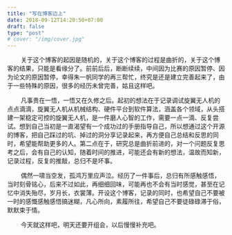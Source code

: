 ```yaml
---
title: "写在博客边上"
date: 2018-09-12T14:20:50+07:00
draft: false
type: "post"
# cover: "/img/cover.jpg"
---
```



&nbsp;&nbsp;&nbsp;&nbsp;&nbsp;&nbsp;&nbsp;&nbsp;关于这个博客的起因是随机的，关于这个博客的过程是曲折的，关于这个博客的结果，只能是看缘分了。前前后后，断断续续，中间因为比赛的原因暂停、因为论文的原因暂停，幸得朱一帆同学的再三帮忙，终究是还是建立完善起来了，由于一些特殊的原因，很多的经历未曾完善，姑且这样吧。  

&nbsp;&nbsp;&nbsp;&nbsp;&nbsp;&nbsp;&nbsp;&nbsp;凡事贵在一悟，一悟又在久修之后。起初的想法在于记录调试旋翼无人机的点点滴滴，旋翼无人机从机械结构、硬件平台到软件算法，涵盖各个领域，从头搭建一架稳定可控的旋翼无人机，是一件磨人心智的工作，需要一点一滴、反复尝试。想到自己当初是一直渴望有一个成功过的手册指导自己，所以想通过这个开源的博客，把自己踩过的坑、掉过的洞分享记录起来，再方便自己总结和反思的同时，希望能帮助更多的人。第二点在于，研究总是曲折前进的，对一个问题反复思考之后，会有自己的认知，随着时间的推进，可能还会有新的想法，温故而知新，记录过程，反复的推敲，总归不是坏事。

&nbsp;&nbsp;&nbsp;&nbsp;&nbsp;&nbsp;&nbsp;&nbsp;偶然一啸当空发，孤鸿万里应声泣。经历了一件事后，总归有所感触感悟，当时刻骨铭心，后来不过如此，再细细回味，可能再也不会有当时感觉，甚至在记忆中消失殆尽，岁月长，衣裳薄。开设这个博客，记录的同时，也希望自己不要被一时的感慨感触感悟搞迷糊，凡心所向，素履所往，希望自己不要徒碌碌滞于俗，默默束于情。

&nbsp;&nbsp;&nbsp;&nbsp;&nbsp;&nbsp;&nbsp;&nbsp;今天就这样吧，明天还要开组会，以后慢慢补充吧。
